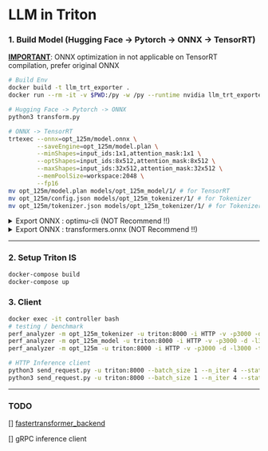 # LLM in Triton

### 1. Build Model (Hugging Face -> Pytorch -> ONNX -> TensorRT)

[**IMPORTANT**](https://github.com/microsoft/onnxruntime/issues/10905#issuecomment-1072649358): ONNX optimization in not applicable on TensorRT compilation, prefer original ONNX 


```bash
# Build Env
docker build -t llm_trt_exporter .
docker run --rm -it -v $PWD:/py -w /py --runtime nvidia llm_trt_exporter bash

# Hugging Face -> Pytorch -> ONNX
python3 transform.py

# ONNX -> TensorRT
trtexec --onnx=opt_125m/model.onnx \
        --saveEngine=opt_125m/model.plan \
        --minShapes=input_ids:1x1,attention_mask:1x1 \
        --optShapes=input_ids:8x512,attention_mask:8x512 \
        --maxShapes=input_ids:32x512,attention_mask:32x512 \
        --memPoolSize=workspace:2048 \
        --fp16
mv opt_125m/model.plan models/opt_125m_model/1/ # for TensorRT
mv opt_125m/config.json models/opt_125m_tokenizer/1/ # for Tokenizer
mv opt_125m/tokenizer.json models/opt_125m_tokenizer/1/ # for Tokenizer
```



<details><summary> Export ONNX : optimu-cli (NOT Recommend !!)</summary>

```bash
# always raise bus error...
optimum-cli export onnx --framework pt \
                        --optimize=O1 \
                        --task text-generation \
                        --atol 1e-5 \
                        --model facebook/opt-125m opt-125m/
```
</details>


<details><summary> Export ONNX : transformers.onnx (NOT Recommend !!)</summary>


```bash
# Deprecated soon, Remove in v5, but still work w/o error
python -m transformers.onnx --model=facebook/opt-6.7b out2/
```
</details>

---

### 2. Setup Triton IS
```bash
docker-compose build 
docker-compose up
```

### 3. Client

```bash
docker exec -it controller bash
# testing / benchmark
perf_analyzer -m opt_125m_tokenizer -u triton:8000 -i HTTP -v -p3000 -d -l3000 -t1 -c5 -b1  --string-data "Hello, I'm Machine Learning Engineer, my duty is " --shape text:1
perf_analyzer -m opt_125m_model -u triton:8000 -i HTTP -v -p3000 -d -l3000 -t1 -c5 -b1 --shape input_ids:128 --shape attention_mask:128
perf_analyzer -m opt_125m -u triton:8000 -i HTTP -v -p3000 -d -l3000 -t1 -c5 -b1 --string-data "Hello, I'm Machine Learning Engineer, my duty is " --shape TEXT:1

# HTTP Inference client
python3 send_request.py -u triton:8000 --batch_size 1 --n_iter 4 --statistics -m opt_125m_tokenizer -i text -o input_ids:attention_mask
python3 send_request.py -u triton:8000 --batch_size 1 --n_iter 4 --statistics -m opt_125m -i TEXT -o LOGITS
```

---

### TODO

[] [fastertransformer_backend](https://github.com/triton-inference-server/fastertransformer_backend)

[] gRPC inference client